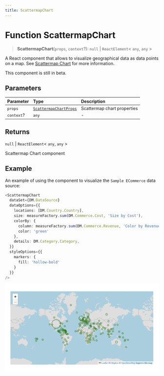 ```yaml
---
title: ScattermapChart
---
```


# Function ScattermapChart

> **ScattermapChart**(`props`, `context`?): `null` \| `ReactElement`\< `any`, `any` \>

A React component that allows to visualize geographical data as data points on a map.
See [Scattermap Chart](https://docs.sisense.com/main/SisenseLinux/scatter-map.htm) for more information.

This component is still in beta.

## Parameters

| Parameter | Type | Description |
| :------ | :------ | :------ |
| `props` | [`ScattermapChartProps`](../interfaces/interface.ScattermapChartProps.md) | Scattermap chart properties |
| `context`? | `any` | - |

## Returns

`null` \| `ReactElement`\< `any`, `any` \>

Scattermap Chart component

## Example

An example of using the component to visualize the `Sample ECommerce` data source:
```ts
<ScattermapChart
  dataSet={DM.DataSource}
  dataOptions={{
    locations: [DM.Country.Country],
    size: measureFactory.sum(DM.Commerce.Cost, 'Size by Cost'),
    colorBy: {
      column: measureFactory.sum(DM.Commerce.Revenue, 'Color by Revenue'),
      color: 'green'
    },
    details: DM.Category.Category,
  }}
  styleOptions={{
    markers: {
      fill: 'hollow-bold'
    }
  }}
/>
```

<img src="../../../img/scattermap-chart-example-1.png" width="600px" />
